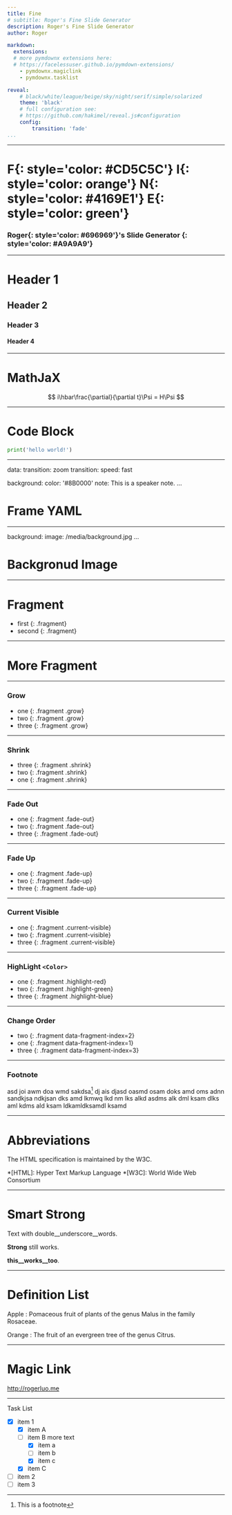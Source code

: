 ```yaml
---
title: Fine
# subtitle: Roger's Fine Slide Generator
description: Roger's Fine Slide Generator
author: Roger

markdown:
  extensions:
  # more pymdownx extensions here:
  # https://facelessuser.github.io/pymdown-extensions/
    - pymdownx.magiclink
    - pymdownx.tasklist

reveal:
    # black/white/league/beige/sky/night/serif/simple/solarized
    theme: 'black'
    # full configuration see:
    # https://github.com/hakimel/reveal.js#configuration
    config:
        transition: 'fade'
...
```


---

# **F**{: style='color: #CD5C5C'} **I**{: style='color: orange'} **N**{: style='color: #4169E1'} **E**{: style='color: green'}

### **Roger**{: style='color: #696969'}'s Slide Generator {: style='color: #A9A9A9'}

---

# Header 1
## Header 2
### Header 3
#### Header 4

---

# MathJaX

$$
i\hbar\frac{\partial}{\partial t}\Psi = H\Psi
$$

---

# Code Block

```python
print('hello world!')
```

---
data:
    transition: zoom
transition:
    speed: fast

background:
    color: '#8B0000'
note: This is a speaker note.
...

# Frame YAML

---
background:
    image: /media/background.jpg
...

# Backgronud Image

---

# Fragment

- first
{: .fragment}
- second
{: .fragment}

---

# More Fragment

---

### Grow

- one
{: .fragment .grow}
- two
{: .fragment .grow}
- three
{: .fragment .grow}

---

### Shrink

- three
{: .fragment .shrink}
- two
{: .fragment .shrink}
- one
{: .fragment .shrink}

---

### Fade Out

- one
{: .fragment .fade-out}
- two
{: .fragment .fade-out}
- three
{: .fragment .fade-out}

---

### Fade Up

- one
{: .fragment .fade-up}
- two
{: .fragment .fade-up}
- three
{: .fragment .fade-up}

---

### Current Visible

- one
{: .fragment .current-visible}
- two
{: .fragment .current-visible}
- three
{: .fragment .current-visible}

---

### HighLight `<Color>`

- one
{: .fragment .highlight-red}
- two
{: .fragment .highlight-green}
- three
{: .fragment .highlight-blue}

---

### Change Order

- two
{: .fragment data-fragment-index=2}
- one
{: .fragment data-fragment-index=1}
- three
{: .fragment data-fragment-index=3}

---

### Footnote

asd joi awm doa wmd sakdsa[^1]
dj ais djasd oasmd osam doks
amd oms adnn sandkjsa ndkjsan dks amd lkmwq
lkd nm lks alkd asdms alk dml ksam dlks aml
kdms ald ksam ldkamldksamdl ksamd

[^1]: This is a footnote

---

# Abbreviations

The HTML specification
is maintained by the W3C.

*[HTML]: Hyper Text Markup Language
*[W3C]:  World Wide Web Consortium

---

# Smart Strong

Text with double__underscore__words.

__Strong__ still works.

__this__works__too__.

---

# Definition List

Apple
:   Pomaceous fruit of plants of the genus Malus in
    the family Rosaceae.

Orange
:   The fruit of an evergreen tree of the genus Citrus.

---

# Magic Link

http://rogerluo.me

---

Task List

- [X] item 1
    * [X] item A
    * [ ] item B
        more text
        + [x] item a
        + [ ] item b
        + [x] item c
    * [X] item C
- [ ] item 2
- [ ] item 3
